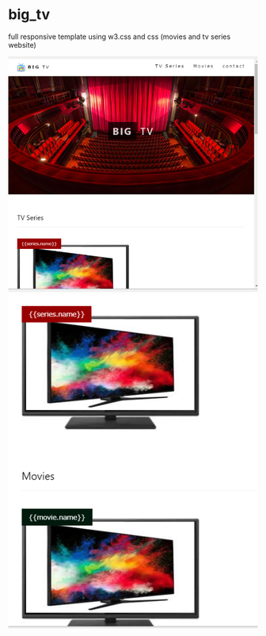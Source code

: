 # big_tv
full responsive template using w3.css and css (movies and tv series website)

<img src="im1.PNG">
<img src="im2.PNG">
